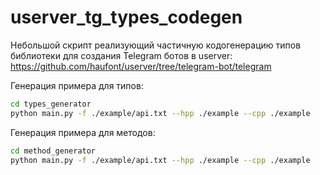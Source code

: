 # userver_tg_types_codegen

Небольшой скрипт реализующий частичную кодогенерацию типов библиотеки для создания Telegram ботов в userver: <https://github.com/haufont/userver/tree/telegram-bot/telegram>

Генерация примера для типов:

```bash
cd types_generator
python main.py -f ./example/api.txt --hpp ./example --cpp ./example
```

Генерация примера для методов:

```bash
cd method_generator
python main.py -f ./example/api.txt --hpp ./example --cpp ./example
```
